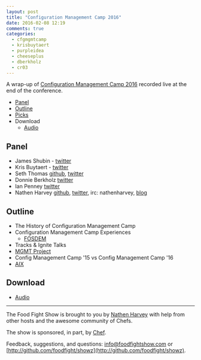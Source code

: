 ```yaml
---
layout: post
title: "Configuration Management Camp 2016"
date: 2016-02-08 12:19
comments: true
categories:
  - cfgmgmtcamp
  - krisbuytaert
  - purpleidea
  - cheeseplus
  - dberkholz
  - cr03
---
```


A wrap-up of [Configuration Management Camp 2016](http://cfgmgmtcamp.eu) recorded live at the end of the conference.

* [Panel](http://foodfightshow.org/2016/02/configuration-management-camp-2016.html#panel)
* [Outline](http://foodfightshow.org/2016/02/configuration-management-camp-2016.html#outline)
* [Picks](http://foodfightshow.org/2016/02/configuration-management-camp-2016.html#picks)
* Download
  * [Audio](http://traffic.libsyn.com/foodfight/FoodFightShowCfgMgmtCamp2016.mp3)

Panel<a name="panel"></a>
-----
* James Shubin - [twitter](https://twitter.com/purpleidea)
* Kris Buytaert - [twitter](https://twitter.com/krisbuytaert)
* Seth Thomas [github](https://github.com/cheeseplus), [twitter](https://twitter.com/cheeseplus)
* Donnie Berkholz [twitter](https://twitter.com/dberkholz)
* Ian Penney [twitter](https://twitter.com/cr03)
* Nathen Harvey [github](http://github.com/nathenharvey), [twitter](http://twitter.com/nathenharvey), irc: nathenharvey, [blog](http://nathenharvey.com)

<!-- more -->

Outline<a name="outline"></a>
-------
* The History of Configuration Management Camp
* Configuration Management Camp Experiences
  * [FOSDEM](https://fosdem.org/2016/)
* Tracks & Ignite Talks
* [MGMT Project](https://github.com/purpleidea/mgmt)
* Config Management Camp '15 vs Config Management Camp '16
* [AIX](https://en.wikipedia.org/wiki/IBM_AIX)

Download
--------
* [Audio](http://traffic.libsyn.com/foodfight/FoodFightShowCfgMgmtCamp2016.mp3)

<hr />

The Food Fight Show is brought to you by [Nathen Harvey](https://twitter.com/nathenharvey) with help from other hosts and the awesome community of Chefs.

The show is sponsored, in part, by [Chef](http://www.chef.io).

Feedback, suggestions, and questions:  [info@foodfightshow.com](mailto:info@foodfightshow.com) or  [http://github.com/foodfight/showz](http://github.com/foodfight/showz).
